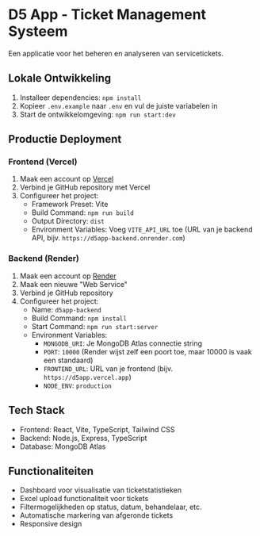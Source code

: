 # D5 App - Ticket Management Systeem

Een applicatie voor het beheren en analyseren van servicetickets.

## Lokale Ontwikkeling

1. Installeer dependencies: `npm install`
2. Kopieer `.env.example` naar `.env` en vul de juiste variabelen in
3. Start de ontwikkelomgeving: `npm run start:dev`

## Productie Deployment

### Frontend (Vercel)

1. Maak een account op [Vercel](https://vercel.com)
2. Verbind je GitHub repository met Vercel
3. Configureer het project:
   - Framework Preset: Vite
   - Build Command: `npm run build`
   - Output Directory: `dist`
   - Environment Variables: Voeg `VITE_API_URL` toe (URL van je backend API, bijv. `https://d5app-backend.onrender.com`)

### Backend (Render)

1. Maak een account op [Render](https://render.com)
2. Maak een nieuwe "Web Service"
3. Verbind je GitHub repository
4. Configureer het project:
   - Name: `d5app-backend`
   - Build Command: `npm install`
   - Start Command: `npm run start:server`
   - Environment Variables:
     - `MONGODB_URI`: Je MongoDB Atlas connectie string
     - `PORT`: `10000` (Render wijst zelf een poort toe, maar 10000 is vaak een standaard)
     - `FRONTEND_URL`: URL van je frontend (bijv. `https://d5app.vercel.app`)
     - `NODE_ENV`: `production`

## Tech Stack

- Frontend: React, Vite, TypeScript, Tailwind CSS
- Backend: Node.js, Express, TypeScript
- Database: MongoDB Atlas

## Functionaliteiten

- Dashboard voor visualisatie van ticketstatistieken
- Excel upload functionaliteit voor tickets
- Filtermogelijkheden op status, datum, behandelaar, etc.
- Automatische markering van afgeronde tickets
- Responsive design 